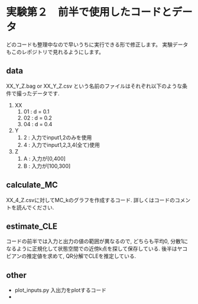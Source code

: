 # 実験第２　前半で使用したコードとデータ
どのコードも整理中なので早いうちに実行できる形で修正します。
実験データもこのレポジトリで見れるようにします。
## data
XX_Y_Z.bag or XX_Y_Z.csv という名前のファイルはそれぞれ以下のような条件で撮ったデータです.
1. XX
   1. 01 : d = 0.1
   2. 02 : d = 0.2
   3. 04 : d = 0.4
2. Y
   1. 2 : 入力でinput1,2のみを使用
   2. 4 : 入力でinput1,2,3,4(全て)使用
3. Z
   1. A : 入力が[0,400]
   2. B : 入力が[100,300]

## calculate_MC
XX_4_Z.csvに対してMC_kのグラフを作成するコード. 詳しくはコードのコメントを読んでください.

## estimate_CLE
コードの前半では入力と出力の値の範囲が異なるので, どちらも平均0, 分散1になるように正規化して状態空間での近傍k点を探して保存している.
後半はヤコビアンの推定値を求めて, QR分解でCLEを推定している.

## other
* plot_inputs.py
  入出力をplotするコード
* 


